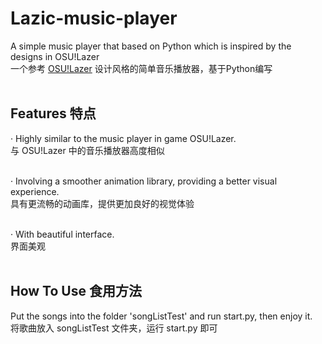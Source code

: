 # Lazic-music-player
A simple music player that based on Python which is inspired by the designs in OSU!Lazer<br>
一个参考 [OSU!Lazer](https://github.com/ppy/osu) 设计风格的简单音乐播放器，基于Python编写<br><br>

## Features 特点
· Highly similar to the music player in game OSU!Lazer. <br>
  与 OSU!Lazer 中的音乐播放器高度相似 <br><br>

· Involving a smoother animation library, providing a better visual experience. <br>
  具有更流畅的动画库，提供更加良好的视觉体验 <br><br>

· With beautiful interface. <br>
  界面美观 <br><br>


## How To Use 食用方法
Put the songs into the folder 'songListTest' and run start.py, then enjoy it.<br>
将歌曲放入 songListTest 文件夹，运行 start.py 即可<br><br>
